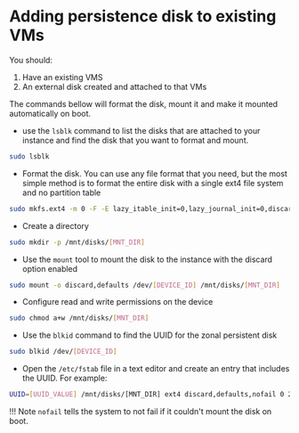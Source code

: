 # Adding persistence disk to existing VMs

You should:

1. Have an existing VMS
2. An external disk created and attached to that VMs

The commands bellow will format the disk, mount it and make it mounted automatically on boot.


* use the `lsblk` command to list the disks that are attached to your instance and find the disk that you want to format and mount.
```bash
sudo lsblk
```
* Format the disk. You can use any file format that you need, but the most simple method is to format the entire disk with a single ext4 file system and no partition table
```bash
sudo mkfs.ext4 -m 0 -F -E lazy_itable_init=0,lazy_journal_init=0,discard /dev/[DEVICE_ID]
```
* Create a directory
```bash
sudo mkdir -p /mnt/disks/[MNT_DIR]
```
* Use the `mount` tool to mount the disk to the instance with the discard option enabled
```bash
sudo mount -o discard,defaults /dev/[DEVICE_ID] /mnt/disks/[MNT_DIR]
```
* Configure read and write permissions on the device
```bash
sudo chmod a+w /mnt/disks/[MNT_DIR]
```
* Use the `blkid` command to find the UUID for the zonal persistent disk
```bash
sudo blkid /dev/[DEVICE_ID]
```
* Open the `/etc/fstab` file in a text editor and create an entry that includes the UUID. For example:
```bash
UUID=[UUID_VALUE] /mnt/disks/[MNT_DIR] ext4 discard,defaults,nofail 0 2
```
!!! Note
    `nofail` tells the system to not fail if it couldn't mount the disk on boot.
